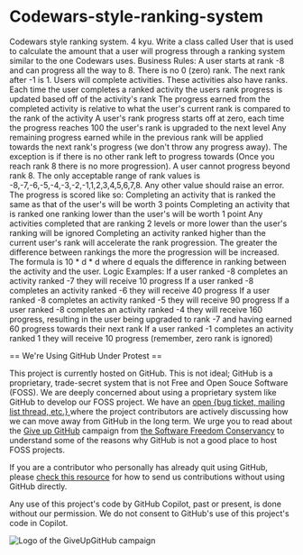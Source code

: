 # Codewars-style-ranking-system
Codewars style ranking system. 4 kyu. Write a class called User that is used to calculate the amount that a user will progress through a ranking system similar to the one Codewars uses.  Business Rules: A user starts at rank -8 and can progress all the way to 8. There is no 0 (zero) rank. The next rank after -1 is 1. Users will complete activities. These activities also have ranks. Each time the user completes a ranked activity the users rank progress is updated based off of the activity's rank The progress earned from the completed activity is relative to what the user's current rank is compared to the rank of the activity A user's rank progress starts off at zero, each time the progress reaches 100 the user's rank is upgraded to the next level Any remaining progress earned while in the previous rank will be applied towards the next rank's progress (we don't throw any progress away). The exception is if there is no other rank left to progress towards (Once you reach rank 8 there is no more progression). A user cannot progress beyond rank 8. The only acceptable range of rank values is -8,-7,-6,-5,-4,-3,-2,-1,1,2,3,4,5,6,7,8. Any other value should raise an error. The progress is scored like so:  Completing an activity that is ranked the same as that of the user's will be worth 3 points Completing an activity that is ranked one ranking lower than the user's will be worth 1 point Any activities completed that are ranking 2 levels or more lower than the user's ranking will be ignored Completing an activity ranked higher than the current user's rank will accelerate the rank progression. The greater the difference between rankings the more the progression will be increased. The formula is 10 * d * d where d equals the difference in ranking between the activity and the user. Logic Examples: If a user ranked -8 completes an activity ranked -7 they will receive 10 progress If a user ranked -8 completes an activity ranked -6 they will receive 40 progress If a user ranked -8 completes an activity ranked -5 they will receive 90 progress If a user ranked -8 completes an activity ranked -4 they will receive 160 progress, resulting in the user being upgraded to rank -7 and having earned 60 progress towards their next rank If a user ranked -1 completes an activity ranked 1 they will receive 10 progress (remember, zero rank is ignored)


== We're Using GitHub Under Protest ==

This project is currently hosted on GitHub.  This is not ideal; GitHub is a
proprietary, trade-secret system that is not Free and Open Souce Software
(FOSS).  We are deeply concerned about using a proprietary system like GitHub
to develop our FOSS project.  We have an
[open {bug ticket, mailing list thread, etc.} ](INSERT_LINK) where the
project contributors are actively discussing how we can move away from GitHub
in the long term.  We urge you to read about the
[Give up GitHub](https://GiveUpGitHub.org) campaign from
[the Software Freedom Conservancy](https://sfconservancy.org) to understand
some of the reasons why GitHub is not a good place to host FOSS projects.

If you are a contributor who personally has already quit using GitHub, please
[check this resource](INSERT_LINK) for how to send us contributions without
using GitHub directly.

Any use of this project's code by GitHub Copilot, past or present, is done
without our permission.  We do not consent to GitHub's use of this project's
code in Copilot.

![Logo of the GiveUpGitHub campaign](https://sfconservancy.org/img/GiveUpGitHub.png)
